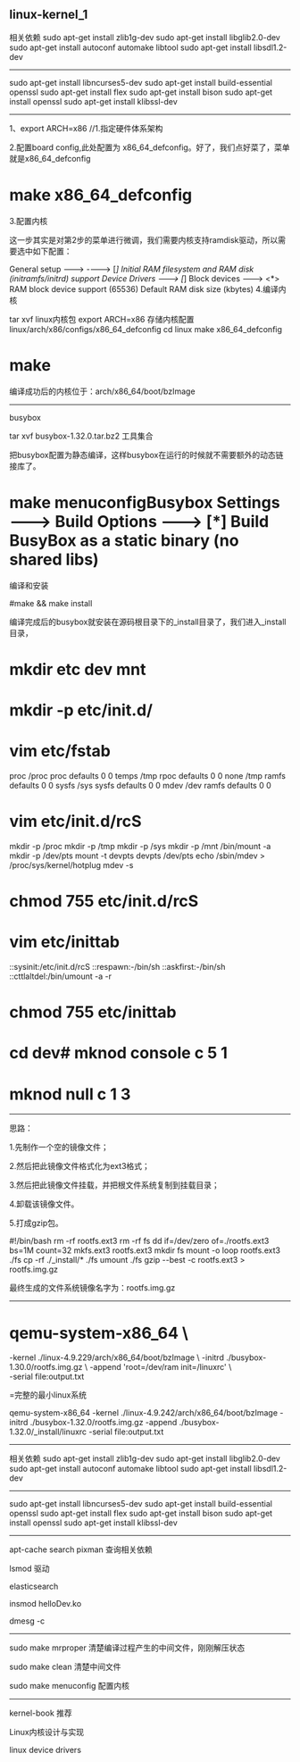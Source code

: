 linux-kernel_1
---

相关依赖
sudo apt-get install zlib1g-dev
sudo apt-get install libglib2.0-dev
sudo apt-get install autoconf automake libtool
sudo apt-get install libsdl1.2-dev

---

sudo apt-get install libncurses5-dev
sudo apt-get install build-essential openssl
sudo apt-get install flex
sudo apt-get install bison
sudo apt-get install openssl
sudo apt-get install klibssl-dev

---


1、export ARCH=x86  //1.指定硬件体系架构  

2.配置board config,此处配置为 x86_64_defconfig。好了，我们点好菜了，菜单就是x86_64_defconfig

# make  x86_64_defconfig
3.配置内核

这一步其实是对第2步的菜单进行微调，我们需要内核支持ramdisk驱动，所以需要选中如下配置：

General setup ---> ----> [*] Initial RAM filesystem and RAM disk (initramfs/initrd) support Device Drivers ---> [*] Block devices ---> <*> RAM block device support (65536) Default RAM disk size (kbytes)
4.编译内核

tar xvf linux内核包
export ARCH=x86
存储内核配置 linux/arch/x86/configs/x86_64_defconfig
cd linux
make  x86_64_defconfig

# make
编译成功后的内核位于：arch/x86_64/boot/bzImage

---

busybox

tar xvf busybox-1.32.0.tar.bz2 工具集合

把busybox配置为静态编译，这样busybox在运行的时候就不需要额外的动态链接库了。
# make menuconfigBusybox Settings  --->      Build Options  --->            [*] Build BusyBox as a static binary (no shared libs)

编译和安装

#make && make install

编译完成后的busybox就安装在源码根目录下的_install目录了，我们进入_install目录，

# mkdir etc dev mnt
# mkdir -p etc/init.d/
# vim etc/fstab
proc  /proc proc  defaults 0 0
temps /tmp  rpoc  defaults 0 0
none  /tmp  ramfs defaults 0 0
sysfs /sys  sysfs defaults 0 0
mdev  /dev  ramfs defaults 0 0

# vim etc/init.d/rcS
mkdir -p /proc
mkdir -p /tmp
mkdir -p /sys
mkdir -p /mnt
/bin/mount -a
mkdir -p /dev/pts
mount -t devpts devpts /dev/pts
echo /sbin/mdev > /proc/sys/kernel/hotplug
mdev -s
# chmod 755 etc/init.d/rcS
# vim etc/inittab
::sysinit:/etc/init.d/rcS
::respawn:-/bin/sh
::askfirst:-/bin/sh
::cttlaltdel:/bin/umount -a -r
# chmod 755 etc/inittab
# cd dev# mknod console c 5 1
# mknod null c 1 3

---

思路：

1.先制作一个空的镜像文件；

2.然后把此镜像文件格式化为ext3格式；

3.然后把此镜像文件挂载，并把根文件系统复制到挂载目录；

4.卸载该镜像文件。

5.打成gzip包。

#!/bin/bash
rm -rf rootfs.ext3
rm -rf fs
dd if=/dev/zero of=./rootfs.ext3 bs=1M count=32
mkfs.ext3 rootfs.ext3
mkdir fs
mount -o loop rootfs.ext3 ./fs
cp -rf ./_install/* ./fs
umount ./fs
gzip --best -c rootfs.ext3 > rootfs.img.gz

最终生成的文件系统镜像名字为：rootfs.img.gz

---

# qemu-system-x86_64 \ 
 -kernel ./linux-4.9.229/arch/x86_64/boot/bzImage  \ 
 -initrd ./busybox-1.30.0/rootfs.img.gz   \ 
 -append 'root=/dev/ram init=/linuxrc'  \  
-serial file:output.txt

=完整的最小linux系统

qemu-system-x86_64 -kernel ./linux-4.9.242/arch/x86_64/boot/bzImage  -initrd ./busybox-1.32.0/rootfs.img.gz  -append ./busybox-1.32.0/_install/linuxrc  -serial file:output.txt

---

相关依赖
sudo apt-get install zlib1g-dev
sudo apt-get install libglib2.0-dev
sudo apt-get install autoconf automake libtool
sudo apt-get install libsdl1.2-dev

---

sudo apt-get install libncurses5-dev
sudo apt-get install build-essential openssl
sudo apt-get install flex
sudo apt-get install bison
sudo apt-get install openssl
sudo apt-get install klibssl-dev

---

apt-cache search pixman 查询相关依赖

lsmod 驱动

elasticsearch

insmod helloDev.ko

dmesg -c

---

sudo make mrproper 清楚编译过程产生的中间文件，刚刚解压状态

sudo make clean 清楚中间文件

sudo make menuconfig 配置内核


---

kernel-book 推荐

Linux内核设计与实现

linux device drivers